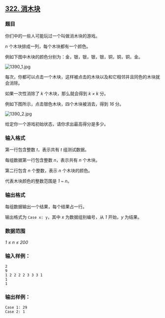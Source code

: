 ## [322. 消木块](https://www.acwing.com/problem/content/324/)

### 题目

你们中的一些人可能玩过一个叫做消木块的游戏。

*n* 个木块排成一列，每个木块都有一个颜色。

例如下图中木块的颜色分别为：金，银，银，银，银，铜，铜，铜，金。

 ![1390_1.jpg](/media/article/image/2019/02/17/19_e646835a32-1390_1.jpg)

每次，你都可以点击一个木块，这样被点击的木块以及和它相邻并且同色的木块就会消除。

如果一次性消除了 *k* 个木块，那么就会得到 *k × k* 分。

例如下图所示，点击银色木块，四个木块被消去，得到 *16* 分。

 ![1390_2.jpg](/media/article/image/2019/02/17/19_7d967bd432-1390_2.jpg)

给定你一个游戏初始状态，请你求出最高得分是多少。

### 输入格式

第一行包含整数 *t*，表示共有 *t* 组测试数据。

每组数据第一行包含整数 *n*，表示共有 *n* 个木块。

第二行包含 *n* 个整数，表示 *n* 个木块的颜色。

代表木块颜色的整数范围是 *1 ~ n*。

### 输出格式

每组数据输出一个结果，每个结果占一行。

输出格式为 `Case x: y`，其中 *x* 为数据组别编号，从 *1* 开始，*y* 为结果。

### 数据范围

*1 ≤ n ≤ 200*

### 输入样例：

```
2
9
1 2 2 2 2 3 3 3 1
1
1
```

### 输出样例：

```
Case 1: 29
Case 2: 1
```
